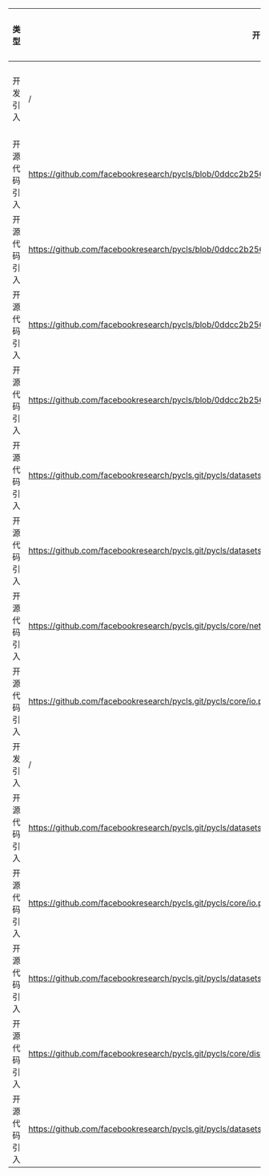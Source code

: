 | 类型     | 开源代码地址                                                                                                            | 文件名                                       | 公网IP地址/公网URL地址/域名/邮箱地址 | 用途说明   |
|--------|-------------------------------------------------------------------------------------------------------------------|-------------------------------------------|------------------------|--------|
| 开发引入 | /                                                                                                                 | url.ini                                   | https://bbs-img.huaweicloud.com/blogs/img/thumb/1591951315139_8989_1363.png | 下载测试图片 |
| 开源代码引入 | https://github.com/facebookresearch/pycls/blob/0ddcc2b25607c7144fd6c169d725033b81477223/pycls/core/io.py                                              | EfficientNet-B5_ID1621_for_PyTorch/pycls/core/io.py          | https://dl.fbaipublicfiles.com/pycls | 下载权重文件 |
| 开源代码引入 | https://github.com/facebookresearch/pycls/blob/0ddcc2b25607c7144fd6c169d725033b81477223/pycls/models/model_zoo.py | EfficientNet-B5_ID1621_for_PyTorch/pycls/models/model_zoo.py | https://dl.fbaipublicfiles.com/pycls | 下载权重文件 |
| 开源代码引入 | https://github.com/facebookresearch/pycls/blob/0ddcc2b25607c7144fd6c169d725033b81477223/pycls/models/model_zoo.py | EfficientNet-B5_ID1621_for_PyTorch/pycls/models/model_zoo.py | https://raw.githubusercontent.com/facebookresearch/pycls/master/configs | 下载配置文件 |
| 开源代码引入 | https://github.com/facebookresearch/pycls/blob/0ddcc2b25607c7144fd6c169d725033b81477223/setup.py | EfficientNet-B5_ID1621_for_PyTorch/setup.py | https://github.com/facebookresearch/pycls | 开源地址   |
| 开源代码引入 | https://github.com/facebookresearch/pycls.git/pycls/datasets/augment.py | EfficientNet-B5_ID1621_for_PyTorch/pycls/datasets/augment.py | https://github.com/rwightman/pytorch-image-models/blob/master/timm/data/auto_augment.py | 源码实现 |
| 开源代码引入 | https://github.com/facebookresearch/pycls.git/pycls/datasets/augment.py | EfficientNet-B5_ID1621_for_PyTorch/pycls/datasets/augment.py | http://github.com/tensorflow/tpu/blob/master/models/official/efficientnet/autoaugment.py | 源码实现 |
| 开源代码引入 | https://github.com/facebookresearch/pycls.git/pycls/core/net.py | EfficientNet-B5_ID1621_for_PyTorch/pycls/core/net.py | https://arxiv.org/abs/1710.09412 | 论文地址 |
| 开源代码引入 | https://github.com/facebookresearch/pycls.git/pycls/core/io.py | EfficientNet-B5_ID1621_for_PyTorch/pycls/core/io.py | https://stackoverflow.com/questions/2028517/python-urllib2-progress-hook | 相关说明 |
| 开发引入 | / | EfficientNet-B5_ID1621_for_PyTorch/pycls/core/sgd.py | http://www.cs.toronto.edu/%7Ehinton/absps/momentum.pdf | 论文地址 |
| 开源代码引入 | https://github.com/facebookresearch/pycls.git/pycls/datasets/augment.py | EfficientNet-B5_ID1621_for_PyTorch/pycls/datasets/augment.py | https://arxiv.org/abs/1909.13719 | 论文地址 |
| 开源代码引入 | https://github.com/facebookresearch/pycls.git/pycls/core/io.py | EfficientNet-B5_ID1621_for_PyTorch/pycls/core/io.py | https://stackoverflow.com/questions/3173320/text-progress-bar-in-the-console/27871113 | 相关说明 |
| 开源代码引入 | https://github.com/facebookresearch/pycls.git/pycls/datasets/augment.py | EfficientNet-B5_ID1621_for_PyTorch/pycls/datasets/augment.py | https://arxiv.org/abs/1805.09501 | 论文地址 |
| 开源代码引入 | https://github.com/facebookresearch/pycls.git/pycls/core/distributed.py | EfficientNet-B5_ID1621_for_PyTorch/pycls/core/distributed.py | https://github.com/pytorch/pytorch/issues/37377 | 相关说明 |
| 开源代码引入 | https://github.com/facebookresearch/pycls.git/pycls/datasets/imagenet.py | EfficientNet-B5_ID1621_for_PyTorch/pycls/datasets/imagenet.py | https://github.com/facebookarchive/fb.resnet.torch/blob/master/datasets/imagenet.lua | 源码实现 |

